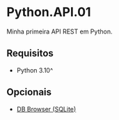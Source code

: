 # Python.API.01

Minha primeira API REST em Python.

## Requisitos

- Python 3.10^

## Opcionais

- [DB Browser (SQLite)](https://sqlitebrowser.org/)